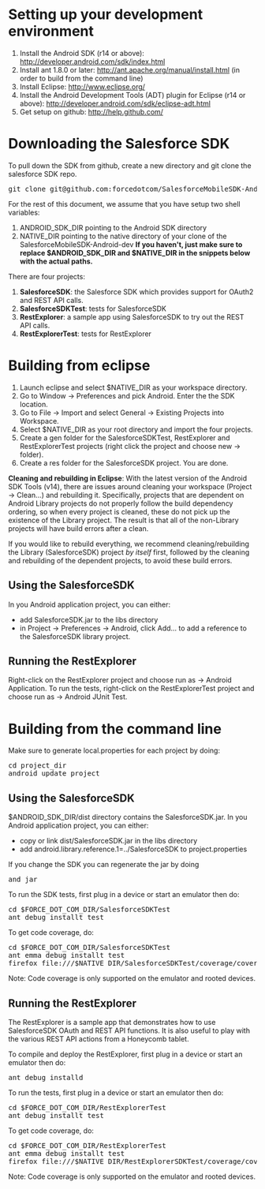 # Setting up your development environment

1. Install the Android SDK (r14 or above): http://developer.android.com/sdk/index.html
2. Install ant 1.8.0 or later: http://ant.apache.org/manual/install.html (in order to build from the command line)
3. Install Eclipse: http://www.eclipse.org/
4. Install the Android Development Tools (ADT) plugin for Eclipse (r14 or above): http://developer.android.com/sdk/eclipse-adt.html
5. Get setup on github: http://help.github.com/

# Downloading the Salesforce SDK
To pull down the SDK from github, create a new directory and git clone the salesforce SDK repo.
<pre>
git clone git@github.com:forcedotcom/SalesforceMobileSDK-Android-dev.git
</pre>

For the rest of this document, we assume that you have setup two shell variables:
1. ANDROID_SDK_DIR pointing to the Android SDK directory
2. NATIVE_DIR pointing to the native directory of your clone of the SalesforceMobileSDK-Android-dev
<b>If you haven't, just make sure to replace $ANDROID_SDK_DIR and $NATIVE_DIR in the snippets below with the actual paths.</b>

There are four projects:
1. <b>SalesforceSDK</b>: the Salesforce SDK which provides support for OAuth2 and REST API calls.
2. <b>SalesforceSDKTest</b>: tests for SalesforceSDK
3. <b>RestExplorer</b>: a sample app using SalesforceSDK to try out the REST API calls.
4. <b>RestExplorerTest</b>: tests for RestExplorer

# Building from eclipse
1. Launch eclipse and select $NATIVE_DIR as your workspace directory.
2. Go to Window -> Preferences and pick Android. Enter the the SDK location.
3. Go to File -> Import and select General -> Existing Projects into Workspace.
4. Select $NATIVE_DIR as your root directory and import the four projects.
5. Create a gen folder for the SalesforceSDKTest, RestExplorer and RestExplorerTest projects (right click the project and choose new -> folder).
6. Create a res folder for the SalesforceSDK project.
You are done.

**Cleaning and rebuilding in Eclipse**: With the latest version of the Android SDK Tools (v14), there are issues around cleaning your workspace
(Project -> Clean...) and rebuilding it.  Specifically, projects that are dependent on Android Library projects do not properly follow
the build dependency ordering, so when every project is cleaned, these do not pick up the existence of the Library project.  The result is that
all of the non-Library projects will have build errors after a clean.

If you would like to rebuild everything, we recommend cleaning/rebuilding the Library (SalesforceSDK) project *by itself* first, followed by
the cleaning and rebuilding of the dependent projects, to avoid these build errors.

## Using the SalesforceSDK
In you Android application project, you can either:
- add SalesforceSDK.jar to the libs directory
- in Project -> Preferences -> Android, click Add... to add a reference to the SalesforceSDK library project.

## Running the RestExplorer
Right-click on the RestExplorer project and choose run as -> Android Application.
To run the tests, right-click on the RestExplorerTest project and choose run as -> Android JUnit Test.

# Building from the command line
Make sure to generate local.properties for each project by doing:
<pre>
cd project_dir
android update project
</pre>

## Using the SalesforceSDK
$ANDROID_SDK_DIR/dist directory contains the SalesforceSDK.jar.
In you Android application project, you can either:
- copy or link dist/SalesforceSDK.jar in the libs directory
- add android.library.reference.1=../SalesforceSDK to project.properties

If you change the SDK you can regenerate the jar by doing
<pre>
and jar
</pre>

To run the SDK tests, first plug in a device or start an emulator then do:
<pre>
cd $FORCE_DOT_COM_DIR/SalesforceSDKTest
ant debug installt test
</pre>

To get code coverage, do:
<pre>
cd $FORCE_DOT_COM_DIR/SalesforceSDKTest
ant emma debug installt test
firefox file:///$NATIVE_DIR/SalesforceSDKTest/coverage/coverage.html
</pre>
Note: Code coverage is only supported on the emulator and rooted devices.


## Running the RestExplorer
The RestExplorer is a sample app that demonstrates how to use SalesforceSDK OAuth and REST API functions. It is also useful to play with the various REST API actions from a Honeycomb tablet.

To compile and deploy the RestExplorer, first plug in a device or start an emulator then do:
<pre>
ant debug installd
</pre>

To run the tests, first plug in a device or start an emulator then do:
<pre>
cd $FORCE_DOT_COM_DIR/RestExplorerTest
ant debug installt test
</pre>


To get code coverage, do:
<pre>
cd $FORCE_DOT_COM_DIR/RestExplorerTest
ant emma debug installt test
firefox file:///$NATIVE_DIR/RestExplorerSDKTest/coverage/coverage.html
</pre>
Note: Code coverage is only supported on the emulator and rooted devices.

